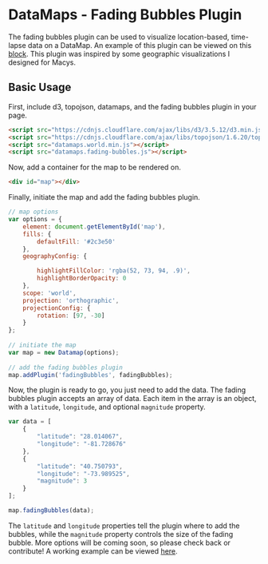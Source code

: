 # DataMaps - Fading Bubbles Plugin

The fading bubbles plugin can be used to visualize location-based, time-lapse data on a DataMap. An example of this plugin can be viewed on this [block](http://bl.ocks.org/mitch-seymour/ba096bc96ff6fe6e66c5). This plugin was inspired by some geographic visualizations I designed for Macys.

## Basic Usage ##
First, include d3, topojson, datamaps, and the fading bubbles plugin in your page.

```html
<script src="https://cdnjs.cloudflare.com/ajax/libs/d3/3.5.12/d3.min.js"></script>
<script src="https://cdnjs.cloudflare.com/ajax/libs/topojson/1.6.20/topojson.min.js"></script>
<script src="datamaps.world.min.js"></script>
<script src="datamaps.fading-bubbles.js"></script>
```
Now, add a container for the map to be rendered on.

```html
<div id="map"></div> 
```

Finally, initiate the map and add the fading bubbles plugin.

```js
// map options
var options = {
    element: document.getElementById('map'),
    fills: {
        defaultFill: '#2c3e50'
    },
    geographyConfig: {

        highlightFillColor: 'rgba(52, 73, 94, .9)',
        highlightBorderOpacity: 0
    },
    scope: 'world',
    projection: 'orthographic',
    projectionConfig: {
        rotation: [97, -30]
    }
};
        
// initiate the map    
var map = new Datamap(options);
            
// add the fading bubbles plugin
map.addPlugin('fadingBubbles', fadingBubbles);
```

Now, the plugin is ready to go, you just need to add the data. The fading bubbles plugin accepts an array of data. Each item in the array is an object, with a `latitude`, `longitude`, and optional `magnitude` property.

```js
var data = [
    {
        "latitude": "28.014067",
        "longitude": "-81.728676"
    },
    {
        "latitude": "40.750793",
        "longitude": "-73.989525",
        "magnitude": 3
    }
];

map.fadingBubbles(data);
```
  
The `latitude` and `longitude` properties tell the plugin where to add the bubbles, while the `magnitude` property controls the size of the fading bubble. More options will be coming soon, so please check back or contribute! A working example can be viewed [here](http://bl.ocks.org/mitch-seymour/ba096bc96ff6fe6e66c5).
